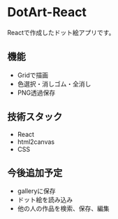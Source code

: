 # DotArt-React
Reactで作成したドット絵アプリです。

## 機能
- Gridで描画
- 色選択・消しゴム・全消し
- PNG透過保存

## 技術スタック
- React
- html2canvas
- CSS

## 今後追加予定
- galleryに保存
- ドット絵を読み込み
- 他の人の作品を検索、保存、編集
